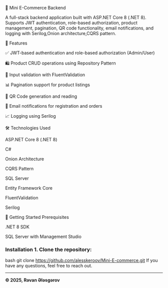 💬 Mini E-Commerce Backend

A full-stack backend application built with ASP.NET Core 8 (.NET 8). Supports JWT authentication, role-based authorization, product management, pagination, QR code functionality, email notifications, and logging with Serilog,Onion architecture,CQRS pattern.

🔧 Features

✅ JWT-based authentication and role-based authorization (Admin/User)

🛍️ Product CRUD operations using Repository Pattern

📑 Input validation with FluentValidation

📊 Pagination support for product listings

📱 QR Code generation and reading

📧 Email notifications for registration and orders

📈 Logging using Serilog

🛠️ Technologies Used

ASP.NET Core 8 (.NET 8)

C#

Onion Architecture

CQRS Pattern

SQL Server

Entity Framework Core

FluentValidation

Serilog

🚀 Getting Started
Prerequisites

.NET 8 SDK

SQL Server with Management Studio

### Installation 1. Clone the repository:
bash
   git clone https://github.com/alesskeroov/Mini-E-commerce.git
If you have any questions, feel free to reach out.

---

**© 2025, Rəvan Ələsgərov**
